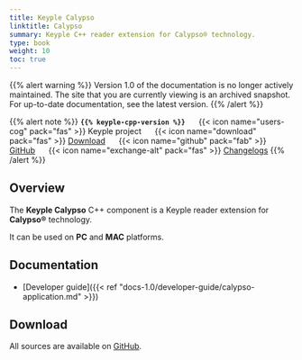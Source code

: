 ```yaml
---
title: Keyple Calypso
linktitle: Calypso
summary: Keyple C++ reader extension for Calypso® technology.
type: book
weight: 10
toc: true
---
```

{{% alert warning %}}
Version 1.0 of the documentation is no longer actively maintained. The site that you are currently viewing is an archived snapshot. For up-to-date documentation, see the latest version.
{{% /alert %}}

{{% alert note %}}
**`{{% keyple-cpp-version %}}`**
&nbsp;&nbsp;&nbsp;&nbsp;&nbsp;{{< icon name="users-cog" pack="fas" >}}
Keyple project
&nbsp;&nbsp;&nbsp;&nbsp;&nbsp;{{< icon name="download" pack="fas" >}}
[Download](#download)
&nbsp;&nbsp;&nbsp;&nbsp;&nbsp;{{< icon name="github" pack="fab" >}}
[GitHub](https://github.com/eclipse/keyple-cpp/tree/master/component/keyple-calypso)
&nbsp;&nbsp;&nbsp;&nbsp;&nbsp;{{< icon name="exchange-alt" pack="fas" >}}
[Changelogs](https://github.com/eclipse/keyple-cpp/releases/)
{{% /alert %}}

## Overview

The **Keyple Calypso** C++ component is a Keyple reader extension for **Calypso®** technology.

It can be used on **PC** and **MAC** platforms.

## Documentation

* [Developer guide]({{< ref "docs-1.0/developer-guide/calypso-application.md" >}})

## Download

All sources are available on [GitHub](https://github.com/eclipse/keyple-cpp/).